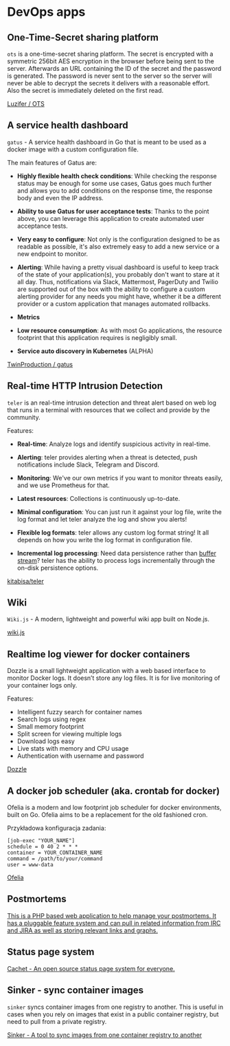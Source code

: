 # DevOps apps

## One-Time-Secret sharing platform

`ots` is a one-time-secret sharing platform. The secret is encrypted with a symmetric 256bit AES encryption in the browser before being sent to the server. Afterwards an URL containing the ID of the secret and the password is generated. The password is never sent to the server so the server will never be able to decrypt the secrets it delivers with a reasonable effort. Also the secret is immediately deleted on the first read.

[Luzifer / OTS](https://github.com/Luzifer/ots)

## A service health dashboard

`gatus` - A service health dashboard in Go that is meant to be used as a docker image with a custom configuration file.

The main features of Gatus are:

- **Highly flexible health check conditions**: While checking the response status may be enough for some use cases, Gatus goes much further and allows you to add conditions on the response time, the response body and even the IP address.

- **Ability to use Gatus for user acceptance tests**: Thanks to the point above, you can leverage this application to create automated user acceptance tests.

- **Very easy to configure**: Not only is the configuration designed to be as readable as possible, it's also extremely easy to add a new service or a new endpoint to monitor.

- **Alerting**: While having a pretty visual dashboard is useful to keep track of the state of your application(s), you probably don't want to stare at it all day. Thus, notifications via Slack, Mattermost, PagerDuty and Twilio are supported out of the box with the ability to configure a custom alerting provider for any needs you might have, whether it be a different provider or a custom application that manages automated rollbacks.

- **Metrics**

- **Low resource consumption**: As with most Go applications, the resource footprint that this application requires is negligibly small.

- **Service auto discovery in Kubernetes** (ALPHA)

[TwinProduction / gatus](https://github.com/TwinProduction/gatus)

## Real-time HTTP Intrusion Detection

`teler` is an real-time intrusion detection and threat alert based on web log that runs in a terminal with resources that we collect and provide by the community.

Features:

* **Real-time**: Analyze logs and identify suspicious activity in real-time.

* **Alerting**: teler provides alerting when a threat is detected, push notifications include Slack, Telegram and Discord.

* **Monitoring**: We've our own metrics if you want to monitor threats easily, and we use Prometheus for that.

* **Latest resources**: Collections is continuously up-to-date.

* **Minimal configuration**: You can just run it against your log file, write the log format and let
  teler analyze the log and show you alerts!

* **Flexible log formats**: teler allows any custom log format string! It all depends on how you write the log format in configuration file.

* **Incremental log processing**: Need data persistence rather than [buffer stream](https://linux.die.net/man/1/stdbuf)?
  teler has the ability to process logs incrementally through the on-disk persistence options.


[kitabisa/teler](https://github.com/kitabisa/teler)

## Wiki

`Wiki.js` - A modern, lightweight and powerful wiki app built on Node.js.

[wiki.js](https://wiki.js.org/)

## Realtime log viewer for docker containers

Dozzle is a small lightweight application with a web based interface to monitor Docker logs. It doesn’t store any log files. It is for live monitoring of your container logs only.

Features:
* Intelligent fuzzy search for container names
* Search logs using regex
* Small memory footprint
* Split screen for viewing multiple logs
* Download logs easy
* Live stats with memory and CPU usage
* Authentication with username and password

[Dozzle](https://github.com/amir20/dozzle)

## A docker job scheduler (aka. crontab for docker)

Ofelia is a modern and low footprint job scheduler for docker environments, built on Go. Ofelia aims to be a replacement for the old fashioned cron.

Przykładowa konfiguracja zadania:

```
[job-exec "YOUR_NAME"]
schedule = 0 40 2 * * *
container = YOUR_CONTAINER_NAME
command = /path/to/your/command
user = www-data
```

[Ofelia](https://github.com/mcuadros/ofelia)

## Postmortems

[This is a PHP based web application to help manage your postmortems. It has a pluggable feature system and can pull in related information from IRC and JIRA as well as storing relevant links and graphs.](https://github.com/etsy/morgue)

## Status page system

[Cachet - An open source status page system for everyone.](https://cachethq.io/)

## Sinker - sync container images

`sinker` syncs container images from one registry to another. This is useful in cases when you rely on images that exist in a public container registry, but need to pull from a private registry.

[Sinker - A tool to sync images from one container registry to another](https://github.com/plexsystems/sinker)

